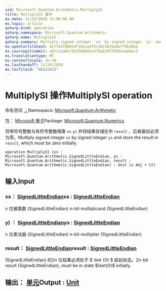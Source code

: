 ```yaml
---
uid: Microsoft.Quantum.Arithmetic.MultiplySI
title: MultiplySI 操作
ms.date: 11/25/2020 12:00:00 AM
ms.topic: article
qsharp.kind: operation
qsharp.namespace: Microsoft.Quantum.Arithmetic
qsharp.name: MultiplySI
qsharp.summary: Multiply signed integer `xs` by signed integer `ys` and store the result in `result`, which must be zero initially.
ms.openlocfilehash: 4e7f43f88654f10ece4f9c30c5bfde9a779b18ba
ms.sourcegitcommit: a87c1aa8e7453360025e47ba614f25b02ea84ec3
ms.translationtype: MT
ms.contentlocale: zh-CN
ms.lasthandoff: 11/26/2020
ms.locfileid: "96222433"
---
```

# <a name="multiplysi-operation"></a><span data-ttu-id="d5997-102">MultiplySI 操作</span><span class="sxs-lookup"><span data-stu-id="d5997-102">MultiplySI operation</span></span>

<span data-ttu-id="d5997-103">命名空间 [：](xref:Microsoft.Quantum.Arithmetic)</span><span class="sxs-lookup"><span data-stu-id="d5997-103">Namespace: [Microsoft.Quantum.Arithmetic](xref:Microsoft.Quantum.Arithmetic)</span></span>

<span data-ttu-id="d5997-104">包： [Microsoft 量子](https://nuget.org/packages/Microsoft.Quantum.Numerics)</span><span class="sxs-lookup"><span data-stu-id="d5997-104">Package: [Microsoft.Quantum.Numerics](https://nuget.org/packages/Microsoft.Quantum.Numerics)</span></span>


<span data-ttu-id="d5997-105">将带符号整数与有符号整数相乘 `xs` `ys` 并将结果存储在中 `result` ，后者最初必须为零。</span><span class="sxs-lookup"><span data-stu-id="d5997-105">Multiply signed integer `xs` by signed integer `ys` and store the result in `result`, which must be zero initially.</span></span>

```qsharp
operation MultiplySI (xs : Microsoft.Quantum.Arithmetic.SignedLittleEndian, ys : Microsoft.Quantum.Arithmetic.SignedLittleEndian, result : Microsoft.Quantum.Arithmetic.SignedLittleEndian) : Unit is Adj + Ctl
```


## <a name="input"></a><span data-ttu-id="d5997-106">输入</span><span class="sxs-lookup"><span data-stu-id="d5997-106">Input</span></span>

### <a name="xs--signedlittleendian"></a><span data-ttu-id="d5997-107">xs： [SignedLittleEndian](xref:Microsoft.Quantum.Arithmetic.SignedLittleEndian)</span><span class="sxs-lookup"><span data-stu-id="d5997-107">xs : [SignedLittleEndian](xref:Microsoft.Quantum.Arithmetic.SignedLittleEndian)</span></span>

<span data-ttu-id="d5997-108">n 位被乘数 (SignedLittleEndian) </span><span class="sxs-lookup"><span data-stu-id="d5997-108">n-bit multiplicand (SignedLittleEndian)</span></span>


### <a name="ys--signedlittleendian"></a><span data-ttu-id="d5997-109">y) ： [SignedLittleEndian](xref:Microsoft.Quantum.Arithmetic.SignedLittleEndian)</span><span class="sxs-lookup"><span data-stu-id="d5997-109">ys : [SignedLittleEndian](xref:Microsoft.Quantum.Arithmetic.SignedLittleEndian)</span></span>

<span data-ttu-id="d5997-110">n 位乘法器 (SignedLittleEndian) </span><span class="sxs-lookup"><span data-stu-id="d5997-110">n-bit multiplier (SignedLittleEndian)</span></span>


### <a name="result--signedlittleendian"></a><span data-ttu-id="d5997-111">result： [SignedLittleEndian](xref:Microsoft.Quantum.Arithmetic.SignedLittleEndian)</span><span class="sxs-lookup"><span data-stu-id="d5997-111">result : [SignedLittleEndian](xref:Microsoft.Quantum.Arithmetic.SignedLittleEndian)</span></span>

<span data-ttu-id="d5997-112"> (SignedLittleEndian) 的2n 位结果必须处于 $ \ket {0} $ 起初状态。</span><span class="sxs-lookup"><span data-stu-id="d5997-112">2n-bit result (SignedLittleEndian), must be in state $\ket{0}$ initially.</span></span>



## <a name="output--unit"></a><span data-ttu-id="d5997-113">输出： [单元](xref:microsoft.quantum.lang-ref.unit)</span><span class="sxs-lookup"><span data-stu-id="d5997-113">Output : [Unit](xref:microsoft.quantum.lang-ref.unit)</span></span>

